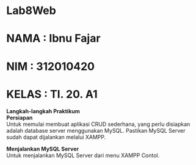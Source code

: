# Lab8Web

# NAMA  : Ibnu Fajar
# NIM   : 312010420
# KELAS : TI. 20. A1

**Langkah-langkah Praktikum**<br>
**Persiapan**<br>
Untuk memulai membuat aplikasi CRUD sederhana, yang perlu disiapkan adalah database server menggunakan MySQL. Pastikan MySQL Server sudah dapat dijalankan
melalui XAMPP.<br>

**Menjalankan MySQL Server**<br>
Untuk menjalankan MySQL Server dari menu XAMPP Contol.<br>

